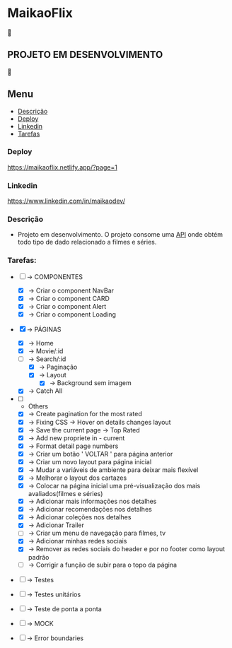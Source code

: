 # MaikaoFlix

🚧

## PROJETO EM DESENVOLVIMENTO

🚧

## Menu

- [Descrição](#Descrição)
- [Deploy](#Deploy)
- [Linkedin](#Linkedin)
- [Tarefas](#Tarefas)

### Deploy

https://maikaoflix.netlify.app/?page=1

### Linkedin

https://www.linkedin.com/in/maikaodev/

### Descrição

- Projeto em desenvolvimento. O projeto consome uma [API](https://developers.themoviedb.org/3) onde obtém todo tipo de dado relacionado a filmes e séries.

### Tarefas:

- [ ] -> COMPONENTES

  - [x] -> Criar o component NavBar
  - [x] -> Criar o component CARD
  - [x] -> Criar o component Alert
  - [x] -> Criar o component Loading

- [x] -> PÁGINAS

  - [x] -> Home
  - [x] -> Movie/:id
  - [ ] -> Search/:id
    - [x] -> Paginação
    - [x] -> Layout
      - [x] -> Background sem imagem
  - [x] -> Catch All

- [ ] - Others
  - [x] -> Create pagination for the most rated
  - [x] -> Fixing CSS -> Hover on details changes layout
  - [x] -> Save the current page -> Top Rated
  - [x] -> Add new propriete in <Pagination/> - current
  - [x] -> Format detail page numbers
  - [x] -> Criar um botão ' VOLTAR ' para página anterior
  - [x] -> Criar um novo layout para página inicial
  - [x] -> Mudar a variáveis de ambiente para deixar mais flexível
  - [x] -> Melhorar o layout dos cartazes
  - [x] -> Colocar na página inicial uma pré-visualização dos mais avaliados(filmes e séries)
  - [x] -> Adicionar mais informações nos detalhes
  - [x] -> Adicionar recomendações nos detalhes
  - [x] -> Adicionar coleções nos detalhes
  - [x] -> Adicionar Trailer
  - [ ] -> Criar um menu de navegação para filmes, tv
  - [x] -> Adicionar minhas redes sociais
  - [x] -> Remover as redes sociais do header e por no footer como layout padrão
  - [ ] -> Corrigir a função de subir para o topo da página
- [ ] -> Testes
- [ ] -> Testes unitários
- [ ] -> Teste de ponta a ponta
- [ ] -> MOCK
- [ ] -> Error boundaries
